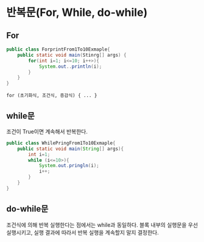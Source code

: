 # 반복문(For, While, do-while)

## For
```java
public class ForprintFrom1To10Exmaple{
    public static void main(Stinrg[] args) {
        for(int i=1; i<=10; i++>){
            System.out..println(i);
        }
    }
}
```

    for (초기화식, 조건식, 증감식) { ... }

## while문
조건이 True이면 계속해서 반복한다.
```java
public class WhilePringFrom1To10Exmaple{
    public static void main(String[] args){
        int i=1;
        while (i<=10>){
            System.out.pringln(i);
            i++;
        }
    }
}
```

## do-while문
조건식에 의해 반복 실행한다는 점에서는 while과 동일하다. 블록 내부의 실행문을 우선 실행시키고, 실행 결과에 따라서 반복 실행을 계속할지 말지 결정한다.